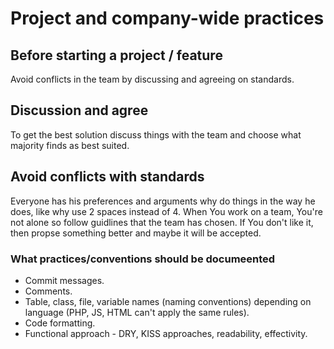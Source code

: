 # Project and company-wide practices

## Before starting a project / feature

Avoid conflicts in the team by discussing and agreeing on standards.

## Discussion and agree

To get the best solution discuss things with the team and choose what majority finds as best suited.

## Avoid conflicts with standards

Everyone has his preferences and arguments why do things in the way he does, like why use 2 spaces instead of 4.
When You work on a team, You're not alone so follow guidlines that the team has chosen. If You don't like it, then propse something better and maybe it will be accepted.

### What practices/conventions should be documeented

- Commit messages.
- Comments.
- Table, class, file, variable names (naming conventions) depending on language (PHP, JS, HTML can't apply the same rules).
- Code formatting.
- Functional approach - DRY, KISS approaches, readability, effectivity.